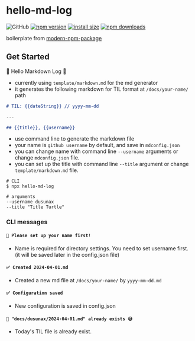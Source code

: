 # hello-md-log

![GitHub](https://img.shields.io/github/license/dusunax/packages)
[![npm version](https://img.shields.io/npm/v/hello-md-log.svg?style=square)](https://www.npmjs.org/package/hello-md-log)
[![install size](https://img.shields.io/badge/dynamic/json?url=https://packagephobia.com/v2/api.json?p=hello-md-log&query=$.install.pretty&label=install%20size&style=square)](https://packagephobia.now.sh/result?p=hello-md-log)
[![npm downloads](https://img.shields.io/npm/dm/hello-md-log.svg?style=square)](https://npm-stat.com/charts.html?package=hello-md-log)

boilerplate from [modern-npm-package](https://github.com/snyk-snippets/modern-npm-package)

## Get Started

📠 Hello Markdown Log 📡

- currently using `template/markdown.md` for the md generator
- it generates the following markdown for TIL format at `/docs/your-name/` path

```markdown
# TIL: {{dateString}} // yyyy-mm-dd

---

## {{title}}, {{username}}
```

- use command line to generate the markdown file
- your name is `github username` by default, and save in `mdconfig.json`
- you can change name with command line `--username` arguments or change `mdconfig.json` file.
- you can set up the title with command line `--title` argument or change `template/markdown.md` file.

```
# CLI
$ npx hello-md-log

# arguments
--username dusunax
--title "Title Turtle"
```

### CLI messages

#### `🚫 Please set up your name first!`

- Name is required for directory settings. You need to set username first. (it will be saved later in the config.json file)

#### `✅ Created 2024-04-01.md`

- Created a new md file at `/docs/your-name/` by `yyyy-mm-dd.md`

#### `✅ Configuration saved`

- New configuration is saved in config.json

#### `🚫 "docs/dusunax/2024-04-01.md" already exists 😅`

- Today's TIL file is already exist.
